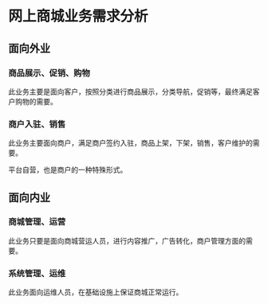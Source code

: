 # 网上商城业务需求分析

## 面向外业

### 商品展示、促销、购物

此业务主要是面向客户，按照分类进行商品展示，分类导航，促销等，最终满足客户购物的需要。

### 商户入驻、销售

此业务主要面向商户，满足商户签约入驻，商品上架，下架，销售，客户维护的需要。

平台自营，也是商户的一种特殊形式。

## 面向内业

### 商城管理、运营

此业务只要是面向商城营运人员，进行内容推广，广告转化，商户管理方面的需要。

### 系统管理、运维

此业务面向运维人员，在基础设施上保证商城正常运行。

